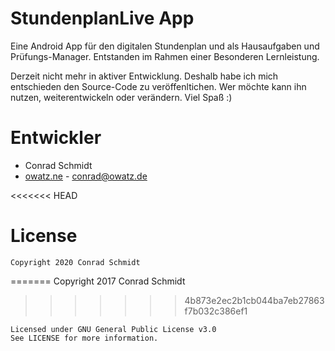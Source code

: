 # StundenplanLive App
Eine Android App für den digitalen Stundenplan und als Hausaufgaben und Prüfungs-Manager.
Entstanden im Rahmen einer Besonderen Lernleistung.

Derzeit nicht mehr in aktiver Entwicklung. Deshalb habe ich mich entschieden den Source-Code zu veröffenltichen. Wer möchte kann ihn nutzen, weiterentwickeln oder verändern. Viel Spaß :)

# Entwickler

* Conrad Schmidt
 * [owatz.ne](https://owatz.net/) - <conrad@owatz.de>


<<<<<<< HEAD
# License

    Copyright 2020 Conrad Schmidt
=======
    Copyright 2017 Conrad Schmidt
>>>>>>> 4b873e2ec2b1cb044ba7eb27863f7b032c386ef1

    Licensed under GNU General Public License v3.0
    See LICENSE for more information.
